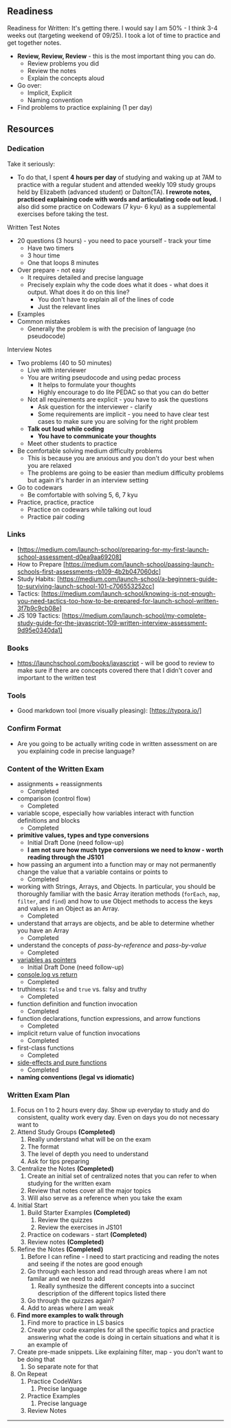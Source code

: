 ## Readiness



Readiness for Written: It's getting there. I would say I am 50% - I think 3-4 weeks out (targeting weekend of 09/25). I took a lot of time to practice and get together notes.

* **Review, Review, Review** - this is the most important thing you can do. 
  * Review problems you did
  * Review the notes
  * Explain the concepts aloud
* Go over:
  * Implicit, Explicit
  * Naming convention
* Find problems to practice explaining (1 per day)



## Resources

### Dedication

Take it seriously:

*  To do that, I spent **4 hours per day** of studying and waking up at 7AM to practice with a regular student and attended weekly 109 study groups held by Elizabeth (advanced student) or Dalton(TA). **I rewrote notes, practiced explaining code with words and articulating code out loud.** I also did some practice on Codewars (7 kyu- 6 kyu) as a supplemental exercises before taking the test.



Written Test Notes

* 20 questions (3 hours) - you need to pace yourself - track your time
  * Have two timers
  * 3 hour time
  * One that loops 8 minutes
* Over prepare - not easy
  * It requires detailed and precise language
  * Precisely explain why the code does what it does - what does it output. What does it do on this line?
    * You don't have to explain all of the lines of code
    * Just the relevant lines
* Examples
* Common mistakes 
  * Generally the problem is with the precision of language (no pseudocode)



Interview Notes

* Two problems (40 to 50 minutes)
  * Live with interviewer
  * You are writing pseudocode and using pedac process
    * It helps to formulate your thoughts
    * Highly encourage to do lite PEDAC so that you can do better
  * Not all requirements are explicit - you have to ask the questions
    * Ask question for the interviewer - clarify
    * Some requirements are implicit - you need to have clear test cases to make sure you are solving for the right problem
  * **Talk out loud while coding**
    * **You have to communicate your thoughts**
  * Meet other students to practice
* Be comfortable solving medium difficulty problems
  * This is because you are anxious and you don't do your best when you are relaxed
  * The problems are going to be easier than medium difficulty problems but again it's harder in an interview setting
* Go to codewars
  * Be comfortable with solving 5, 6, 7 kyu
* Practice, practice, practice
  * Practice on codewars while talking out loud
  * Practice pair coding







### Links

* [https://medium.com/launch-school/preparing-for-my-first-launch-school-assessment-d0ea9aa69208]
* How to Prepare [https://medium.com/launch-school/passing-launch-schools-first-assessments-rb109-4b2b047060dc]
* Study Habits: [https://medium.com/launch-school/a-beginners-guide-to-surviving-launch-school-101-c706553252cc]
* Tactics: [https://medium.com/launch-school/knowing-is-not-enough-you-need-tactics-too-how-to-be-prepared-for-launch-school-written-3f7b9c9cb08e]
* JS 109 Tactics: [https://medium.com/launch-school/my-complete-study-guide-for-the-javascript-109-written-interview-assessment-9d95e0340da1]



### Books

* https://launchschool.com/books/javascript - will be good to review to make sure if there are concepts covered there that I didn't cover and important to the written test



### Tools

* Good markdown tool (more visually pleasing): [https://typora.io/]



### Confirm Format

* Are you going to be actually writing code in written assessment on are you explaining code in precise language?



### Content of the Written Exam

- assignments + reassignments
  - Completed
- comparison (control flow)
  - Completed
- variable scope, especially how variables interact with function definitions and blocks
  - Completed
- **primitive values, types and type conversions**
  - Initial Draft Done (need follow-up)
  - **I am not sure how much type conversions we need to know - worth reading through the JS101**
- how passing an argument into a function may or may not permanently change the value that a variable contains or points to
  - Completed
- working with Strings, Arrays, and Objects. In particular, you should be thoroughly familiar with the basic Array iteration methods (`forEach`, `map`, `filter`, and `find`) and how to use Object methods to access the keys and values in an Object as an Array.
  - Completed
- understand that arrays are objects, and be able to determine whether you have an Array
  - Completed
- understand the concepts of *pass-by-reference* and *pass-by-value*
  - Completed
- [variables as pointers](https://launchschool.com/books/javascript/read/more_stuff#variablesaspointers)
  - Initial Draft Done (need follow-up)
- [console.log vs return](https://launchschool.com/books/javascript/read/basics#expressionsandreturnvalues)
  - Completed
- truthiness: `false` and `true` vs. falsy and truthy
  - Completed
- function definition and function invocation
  - Completed
- function declarations, function expressions, and arrow functions
  - Completed
- implicit return value of function invocations
  - Completed
- first-class functions
  - Completed
- [side-effects and pure functions](https://launchschool.com/books/javascript/read/functions#sideeffects)
  - Completed
- **naming conventions (legal vs idiomatic)**



### Written Exam Plan

1. Focus on 1 to 2 hours every day. Show up everyday to study and do consistent, quality work every day. Even on days you do not necessary want to
2. Attend Study Groups **(Completed)**
   1. Really understand what will be on the exam
   2. The format
   3. The level of depth you need to understand
   4. Ask for tips preparing
3. Centralize the Notes **(Completed)**
   1. Create an initial set of centralized notes that you can refer to when studying for the written exam
   2. Review that notes cover all the major topics
   3. Will also serve as a reference when you take the exam
4. Initial Start
   1. Build Starter Examples **(Completed)**
      1. Review the quizzes
      2. Review the exercises in JS101
   2. Practice on codewars - start **(Completed)**
   3. Review notes **(Completed)**
5. Refine the Notes **(Completed)**
   1. Before I can refine - I need to start practicing and reading the notes and seeing if the notes are good enough
   2. Go through each lesson and read through areas where I am not familar and we need to add
      1. Really synthesize the different concepts into a succinct description of the different topics listed there
   3. Go through the quizzes again?
   4. Add to areas where I am weak
6. **Find more examples to walk through**
   1. Find more to practice in LS basics
   2. Create your code examples for all the specific topics and practice answering what the code is doing in certain situations and what it is an example of
7. Create pre-made snippets. Like explaining filter, map - you don't want to be doing that
   1. So separate note for that
8. On Repeat
   1. Practice CodeWars
      1. Precise language
   2. Practice Examples
      1. Precise language
   3. Review Notes









---


